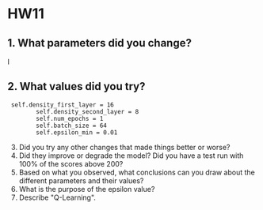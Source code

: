 # HW11

## 1. What parameters did you change?
I 
## 2. What values did you try?
```
 self.density_first_layer = 16
        self.density_second_layer = 8
        self.num_epochs = 1
        self.batch_size = 64
        self.epsilon_min = 0.01
```
3. Did you try any other changes that made things better or worse?
4. Did they improve or degrade the model? Did you have a test run with 100% of the scores above 200?
5. Based on what you observed, what conclusions can you draw about the different parameters and their values?
6. What is the purpose of the epsilon value?
7. Describe "Q-Learning".
